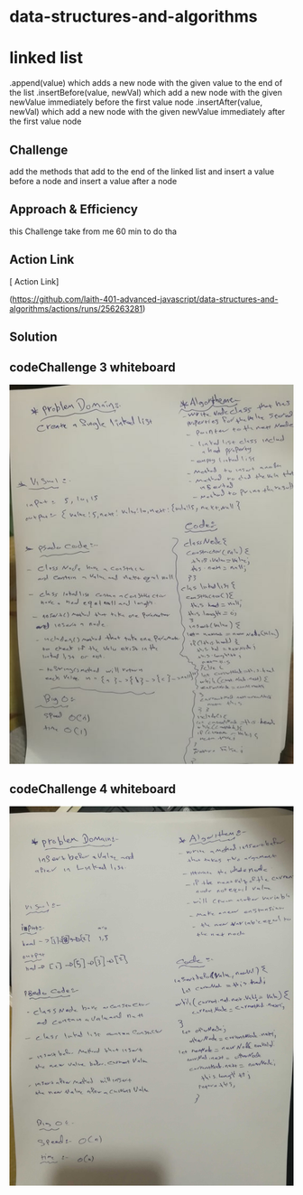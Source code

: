 # data-structures-and-algorithms

# linked list

.append(value) which adds a new node with the given value to the end of the list
.insertBefore(value, newVal) which add a new node with the given newValue immediately before the first value node
.insertAfter(value, newVal) which add a new node with the given newValue immediately after the first value node

## Challenge
<!-- Description of the challenge -->
 add the methods that add to the end of the linked list and insert a value before a node and insert a value after a node 
## Approach & Efficiency
<!-- What approach did you take? Why? What is the Big O space/time for this approach? -->
this Challenge take from me 60 min  to do tha

## Action Link 

[ Action Link]

(https://github.com/laith-401-advanced-javascript/data-structures-and-algorithms/actions/runs/256263281)

## Solution
<!-- Embedded whiteboard image -->

## codeChallenge 3 whiteboard

![IMAGE](../../asset/linked.jpg)

## codeChallenge 4 whiteboard

![IMAGE](../../asset/linkedlist2.jpg)

